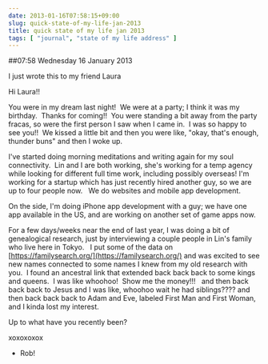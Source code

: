 ```yaml
---
date: 2013-01-16T07:58:15+09:00
slug: quick-state-of-my-life-jan-2013
title: quick state of my life jan 2013
tags: [ "journal", "state of my life address" ]
---
```


##07:58 Wednesday 16 January 2013

I just wrote this to my friend Laura

Hi Laura!!

You were in my dream last night!  We were at a party; I think it was my birthday.  Thanks for coming!!  You were standing a bit away from the party fracas, so were the first person I saw when I came in.  I was so happy to see you!!  We kissed a little bit and then you were like, "okay, that's enough, thunder buns" and then I woke up.

I've started doing morning meditations and writing again for my soul connectivity.  Lin and I are both working, she's working for a temp agency while looking for different full time work, including possibly overseas! I'm working for a startup which has just recently hired another guy, so we are up to four people now.   We do websites and mobile app development.

On the side, I'm doing iPhone app development with a guy; we have one app available in the US, and are working on another set of game apps now.

For a few days/weeks near the end of last year, I was doing a bit of genealogical research, just by interviewing a couple people in Lin's family who live here in Tokyo.   I put some of the data on [https://familysearch.org/](https://familysearch.org/) and was excited to see new names connected to some names I knew from my old research with you.  I found an ancestral link that extended back back back to some kings and queens.  I was like whoohoo!  Show me the money!!!   and then back back back to Jesus and I was like, whoohoo wait he had siblings???? and then back back back to Adam and Eve, labeled First Man and First Woman, and I kinda lost my interest.

Up to what have you recently been?

xoxoxoxox
- Rob!

